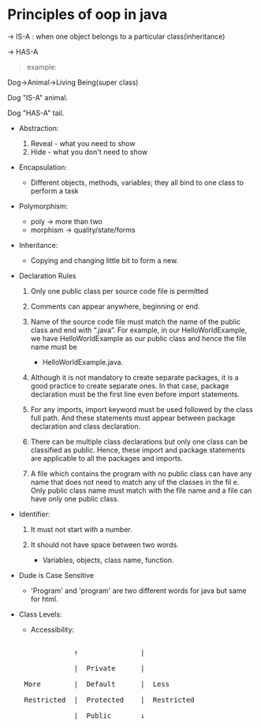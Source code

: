 # Principles of oop in java

-> IS-A : when one object belongs to a particular class(inheritance)

-> HAS-A

> example:

Dog->Animal->Living Being(super class)

Dog "IS-A" animal.

Dog "HAS-A" tail.

+ Abstraction:

  1. Reveal - what you need to show
  2. Hide - what you don't need to show
+ Encapsulation:

  * Different objects, methods, variables; they all bind to one class to perform a task
+ Polymorphism:

  * poly -> more than two

  + morphism -> quality/state/forms
+ Inheritance:

  - Copying and changing little bit to form a new.
+ Declaration Rules

  1. Only one public class per source code file is permitted
  2. Comments can appear anywhere, beginning or end.
  3. Name of the source code file must match the name of the public class and end with “.java”. For example, in our HelloWorldExample, we have HelloWorldExample as our public class and hence the file name must be

     + HelloWorldExample.java.
  4. Although it is not mandatory to create separate packages, it is a good practice to create separate ones. In that case, package declaration must be the first line even before import statements.
  5. For any imports, import keyword must be used followed by the class full path. And these statements must appear between package declaration and class declaration.
  6. There can be multiple class declarations but only one class can be classified as public. Hence, these import and package statements are applicable to all the packages and imports.
  7. A file which contains the program with no public class can have any name that does not need to match any of the classes in the fil e. Only public class name must match with the file name and a file can have only one public class.
+ Identifier:

  1. It must not start with a number.
  2. It should not have space between two words.

     - Variables, objects, class name, function.
+ Dude is Case Sensitive

  - 'Program' and 'program' are two different words for java but same for html.
+ Class Levels:

  - Accessibility:

<pre>

                ↑               |  

                |  Private      |  

    More        |  Default      |  Less  

    Restricted  |  Protected    |  Restricted  

                |  Public       ↓  </pre>
